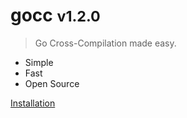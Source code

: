 # gocc <small>v1.2.0</small>

> Go Cross-Compilation made easy.

- Simple
- Fast
- Open Source

[Installation](#installation)
